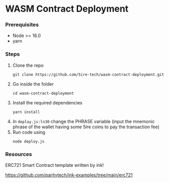 # WASM Contract Deployment

### Prerequisites
- Node >= 16.0
- yarn

### Steps
1. Clone the repo 
    ```
    git clone https://github.com/5ire-tech/wasm-contract-deployment.git
2. Go inside the folder
    ``` 
    cd wasm-contract-deployment
    ```
3. Install the required dependencies
    ```
    yarn install
    ```
4. In `deploy.js:ln30` change the PHRASE variable (input the mnemonic phrase of the wallet having some 5ire coins to pay the transaction fee)
5. Run code using   
    ```
    node deploy.js
    ```

### Resources

ERC721 Smart Contract template written by ink!

https://github.com/paritytech/ink-examples/tree/main/erc721
